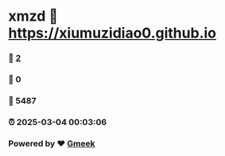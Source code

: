 # xmzd :link: https://xiumuzidiao0.github.io 
### :page_facing_up: [2](https://xiumuzidiao0.github.io/tag.html) 
### :speech_balloon: 0 
### :hibiscus: 5487 
### :alarm_clock: 2025-03-04 00:03:06 
### Powered by :heart: [Gmeek](https://github.com/Meekdai/Gmeek)
